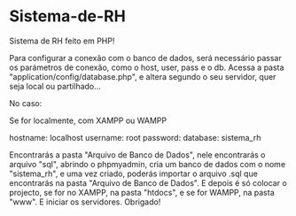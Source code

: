 # Sistema-de-RH
Sistema de RH feito em PHP!


Para configurar a conexão com o banco de dados, será necessário passar os parámetros de conexão, como o host, user, pass e o db.
Acessa a pasta "application/config/database.php", e altera segundo o seu servidor, quer seja local ou partilhado...

No caso:

Se for localmente, com XAMPP ou WAMPP

hostname: localhost
username: root
password: 
database: sistema_rh

Encontrarás a pasta "Arquivo de Banco de Dados", nele encontrarás o arquivo "sql", abrindo o phpmyadmin, cria um banco de dados com o nome "sistema_rh", 
e uma vez criado, poderás importar o arquivo .sql que encontrarás na pasta "Arquivo de Banco de Dados". E depois é só colocar o projecto, se for no XAMPP, na pasta "htdocs", e se for WAMPP, na pasta "www".
E iniciar os servidores.  Obrigado!
